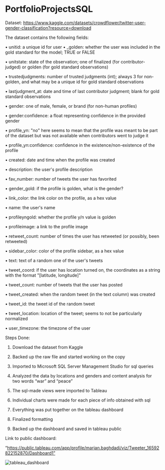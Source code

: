# PortfolioProjectsSQL

Dataset: https://www.kaggle.com/datasets/crowdflower/twitter-user-gender-classification?resource=download

The dataset contains the following fields:

•	unitid: a unique id for user
•	_golden: whether the user was included in the gold standard for the model; TRUE or FALSE

•	unitstate: state of the observation; one of finalized (for contributor-judged) or golden (for gold standard observations)

•	trustedjudgments: number of trusted judgments (int); always 3 for non-golden, and what may be a unique id for gold standard observations

•	lastjudgment_at: date and time of last contributor judgment; blank for gold standard observations

•	gender: one of male, female, or brand (for non-human profiles)

•	gender:confidence: a float representing confidence in the provided gender

•	profile_yn: "no" here seems to mean that the profile was meant to be part of the dataset but was not available when contributors went to judge it

•	profile_yn:confidence: confidence in the existence/non-existence of the profile

•	created: date and time when the profile was created

•	description: the user's profile description

•	fav_number: number of tweets the user has favorited

•	gender_gold: if the profile is golden, what is the gender?

•	link_color: the link color on the profile, as a hex value

•	name: the user's name

•	profileyngold: whether the profile y/n value is golden

•	profileimage: a link to the profile image

•	retweet_count: number of times the user has retweeted (or possibly, been retweeted)

•	sidebar_color: color of the profile sidebar, as a hex value

•	text: text of a random one of the user's tweets

•	tweet_coord: if the user has location turned on, the coordinates as a string with the format "[latitude, longitude]"

•	tweet_count: number of tweets that the user has posted

•	tweet_created: when the random tweet (in the text column) was created

•	tweet_id: the tweet id of the random tweet

•	tweet_location: location of the tweet; seems to not be particularly normalized

•	user_timezone: the timezone of the user

Steps Done:

1.	Download the dataset from Kaggle

2.	Backed up the raw file and started working on the copy

3.	Imported to Microsoft SQL Server Management Studio for sql queries

4.	Analyzed the data by locations and genders and content analysis for two words “war” and “peace” 

5.	The sql-made views were imported to Tableau

6.	Individual charts were made for each piece of info obtained with sql

7.	Everything was put together on the tableau dashboard

8.	Finalized formatting

9.	Backed up the dashboard and saved in tableau public

Link to public dashboard: 

“https://public.tableau.com/app/profile/marjan.baghdadi/viz/Tweeter_16592822152870/Dashboard1”

![tableau_dashboard](https://user-images.githubusercontent.com/35376484/182110647-50d5d467-2444-4f3d-a4b6-72f77f61b14e.JPG)


